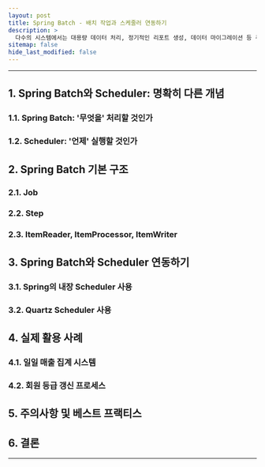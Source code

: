 ```yaml
---
layout: post
title: Spring Batch - 배치 작업과 스케줄러 연동하기
description: >
  다수의 시스템에서는 대용량 데이터 처리, 정기적인 리포트 생성, 데이터 마이그레이션 등 주기적으로 실행해야 하는 작업들이 많다. 필자 역시도 인턴십 등 서비스 개발을 진행하며 이러한 작업들을 마주하곤 했다. Spring 생태계에서는 이런 반복적인 작업들을 효율적으로 처리하기 위한 도구로 Spring Batch와 Scheduler를 제공한다. 본 글에서는 Spring Batch의 핵심 개념을 소개하고, 이를 Scheduler와 어떻게 효과적으로 연동할 수 있는지 실제 경험을 바탕으로 설명하고자 한다.
sitemap: false
hide_last_modified: false
---
```


---

## 1. Spring Batch와 Scheduler: 명확히 다른 개념

### 1.1. Spring Batch: '무엇을' 처리할 것인가

### 1.2. Scheduler: '언제' 실행할 것인가

## 2. Spring Batch 기본 구조

### 2.1. Job

### 2.2. Step

### 2.3. ItemReader, ItemProcessor, ItemWriter

## 3. Spring Batch와 Scheduler 연동하기

### 3.1. Spring의 내장 Scheduler 사용

### 3.2. Quartz Scheduler 사용

## 4. 실제 활용 사례

### 4.1. 일일 매출 집계 시스템

### 4.2. 회원 등급 갱신 프로세스

## 5. 주의사항 및 베스트 프랙티스

## 6. 결론

---
